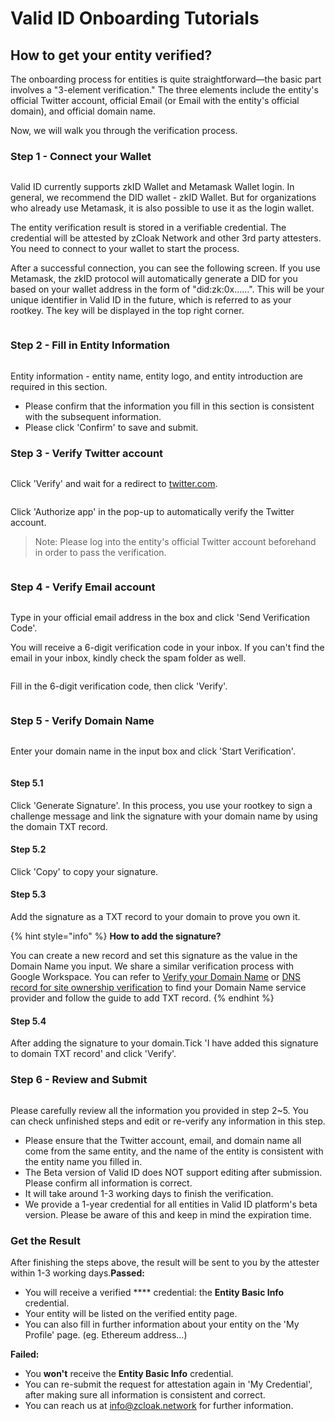 # Valid ID Onboarding Tutorials

## How to get your entity verified?

The onboarding process for entities is quite straightforward—the basic part involves a "3-element verification." The three elements include the entity's official Twitter account, official Email (or Email with the entity's official domain), and official domain name.&#x20;

Now, we will walk you through the verification process.

### Step 1 - Connect your Wallet

<figure><img src=".gitbook/assets/1.png" alt=""><figcaption></figcaption></figure>

Valid ID currently supports zkID Wallet and Metamask Wallet login. In general, we recommend the DID wallet - zkID Wallet. But for organizations who already use Metamask, it is also possible to use it as the login wallet.

The entity verification result is stored in a verifiable credential. The credential will be attested by zCloak Network and other 3rd party attesters. You need to connect to your wallet to start the process.

After a successful connection, you can see the following screen. If you use Metamask, the zkID protocol will automatically generate a DID for you based on your wallet address in the form of "did:zk:0x......". This will be your unique identifier in Valid ID in the future, which is referred to as your rootkey. The key will be displayed in the top right corner.

<figure><img src=".gitbook/assets/2.png" alt=""><figcaption></figcaption></figure>

### Step 2 - Fill in Entity Information

<figure><img src=".gitbook/assets/3.png" alt=""><figcaption></figcaption></figure>

Entity information - entity name, entity logo, and entity introduction are required in this section.

* Please confirm that the information you fill in this section is consistent with the subsequent information.
* Please click 'Confirm' to save and submit.

### Step 3 - Verify Twitter account

<figure><img src=".gitbook/assets/4.png" alt=""><figcaption></figcaption></figure>

Click 'Verify' and wait for a redirect to [twitter.com](https://www.twitter.com).

<figure><img src=".gitbook/assets/5.png" alt=""><figcaption></figcaption></figure>

Click 'Authorize app' in the pop-up to automatically verify the Twitter account.&#x20;

> Note: Please log into the entity's official Twitter account beforehand in order to pass the verification.

<figure><img src=".gitbook/assets/6.png" alt=""><figcaption></figcaption></figure>

### Step 4 - Verify Email account

<figure><img src=".gitbook/assets/7.png" alt=""><figcaption></figcaption></figure>

Type in your official email address in the box and click 'Send Verification Code'.&#x20;

You will receive a 6-digit verification code in your inbox. If you can't find the email in your inbox, kindly check the spam folder as well.

<figure><img src=".gitbook/assets/8.png" alt=""><figcaption></figcaption></figure>

Fill in the 6-digit verification code, then click 'Verify'.

<figure><img src=".gitbook/assets/9.png" alt=""><figcaption></figcaption></figure>

### Step 5 - Verify Domain Name

<figure><img src=".gitbook/assets/10.png" alt=""><figcaption></figcaption></figure>

Enter your domain name in the input box and click 'Start Verification'.

<figure><img src=".gitbook/assets/11.png" alt=""><figcaption></figcaption></figure>

#### Step 5.1

Click 'Generate Signature'. In this process, you use your rootkey to sign a challenge message and link the signature with your domain name by using the domain TXT record.

#### Step 5.2

Click 'Copy' to copy your signature.

#### Step 5.3

Add the signature as a TXT record to your domain to prove you own it.

{% hint style="info" %}
**How to add the signature?**

You can create a new record and set this signature as the value in the Domain Name you input. We share a similar verification process with Google Workspace. You can refer to [Verify your Domain Name](https://support.google.com/a/topic/1409901?hl=en\&ref\_topic=9196) or [DNS record for site ownership verification](https://www.youtube.com/watch?v=C\_0FSgVgqnc) to find your Domain Name service provider and follow the guide to add TXT record.
{% endhint %}

#### Step 5.4

After adding the signature to your domain.Tick 'I have added this signature to domain TXT record' and click 'Verify'.

### Step 6 - Review and Submit

<figure><img src=".gitbook/assets/12.png" alt=""><figcaption></figcaption></figure>

Please carefully review all the information you provided in step 2\~5. You can check unfinished steps and edit or re-verify any information in this step.

* Please ensure that the Twitter account, email, and domain name all come from the same entity, and the name of the entity is consistent with the entity name you filled in.
* The Beta version of Valid ID does NOT support editing after submission. Please confirm all information is correct.
* It will take around 1-3 working days to finish the verification.
* We provide a 1-year credential for all entities in Valid ID platform's beta version. Please be aware of this and keep in mind the expiration time.

### Get the Result

After finishing the steps above, the result will be sent to you by the attester within 1-3 working days.**Passed:**

* You will receive a verified **** credential: the **Entity Basic Info** credential.
* Your entity will be listed on the verified entity page.
* You can also fill in further information about your entity on the 'My Profile' page. (eg. Ethereum address...)

**Failed:**

* You **won't** receive the **Entity Basic Info** credential.
* You can re-submit the request for attestation again in 'My Credential', after making sure all information is consistent and correct.
* You can reach us at info@zcloak.network for further information.
